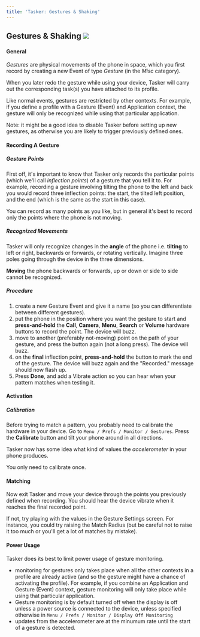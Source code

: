 ```yaml
---
title: 'Tasker: Gestures & Shaking'
---
```


Gestures & Shaking ![](icon_tasker.png)
---------------------------------------

#### General

*Gestures* are physical movements of the phone in space, which you first
record by creating a new Event of type *Gesture* (in the *Misc*
category).

When you later redo the gesture while using your device, Tasker will
carry out the corresponding task(s) you have attached to its profile.

Like normal events, gestures are restricted by other contexts. For
example, if you define a profile with a Gesture (Event) and Application
context, the gesture will only be recognized while using that particular
application.

Note: it might be a good idea to disable Tasker before setting up new
gestures, as otherwise you are likely to trigger previously defined
ones.

#### Recording A Gesture

##### Gesture Points

First off, it\'s important to know that Tasker only records the
particular points (which we\'ll call *inflection points*) of a gesture
that you tell it to. For example, recording a gesture involving tilting
the phone to the left and back you would record three inflection points:
the start, the tilted left position, and the end (which is the same as
the start in this case).

You can record as many points as you like, but in general it\'s best to
record only the points where the phone is not moving.

##### Recognized Movements

Tasker will only recognize changes in the **angle** of the phone i.e.
**tilting** to left or right, backwards or forwards, or rotating
vertically. Imagine three poles going through the device in the three
dimensions.

**Moving** the phone backwards or forwards, up or down or side to side
cannot be recognized.

##### Procedure

1.  create a new Gesture Event and give it a name (so you can
    differentiate between different gestures).
2.  put the phone in the position where you want the gesture to start
    and **press-and-hold** the **Call**, **Camera**, **Menu**,
    **Search** or **Volume** hardware buttons to record the point. The
    device will buzz.
3.  move to another (preferably not-moving) point on the path of your
    gesture, and press the button again (not a long press). The device
    will buzz.
4.  on the **final** inflection point, **press-and-hold** the button to
    mark the end of the gesture. The device will buzz again and the
    \"Recorded.\" message should now flash up.
5.  Press **Done**, and add a Vibrate action so you can hear when your
    pattern matches when testing it.

#### Activation

##### Calibration

Before trying to match a pattern, you probably need to calibrate the
hardware in your device. Go to `Menu / Prefs / Monitor / Gestures`.
Press the **Calibrate** button and tilt your phone around in all
directions.

Tasker now has some idea what kind of values the *accelerometer* in your
phone produces.

You only need to calibrate once.

#### Matching

Now exit Tasker and move your device through the points you previously
defined when recording. You should hear the device vibrate when it
reaches the final recorded point.

If not, try playing with the values in the Gesture Settings screen. For
instance, you could try raising the Match Radius (but be careful not to
raise it too much or you\'ll get a lot of matches by mistake).

#### Power Usage

Tasker does its best to limit power usage of gesture monitoring.

-   monitoring for gestures only takes place when all the other contexts
    in a profile are already active (and so the gesture might have a
    chance of activating the profile). For example, if you combine an
    Application and Gesture (Event) context, gesture monitoring will
    only take place while using that particular application.
-   Gesture monitoring is by default turned off when the display is off
    unless a power source is connected to the device, unless specified
    otherwise in `Menu / Prefs / Monitor / Display Off Monitoring`
-   updates from the accelerometer are at the minumum rate until the
    start of a gesture is detected.
